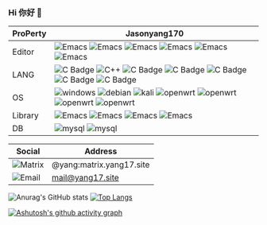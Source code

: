 ### Hi 你好 👋
|ProPerty                                        |Jasonyang170
|----------------------------------------------------|---------------------------------------------------------------
|Editor               |![Emacs](https://shields.io/badge/-Vscode-93f6ef?logo=vscodium) ![Emacs](https://shields.io/badge/-Vim-93f6ef?logo=vim)  ![Emacs](https://shields.io/badge/-IDEA-93f6ef?logo=intellijidea) ![Emacs](https://shields.io/badge/-AndroidStudio-93f6ef?logo=AndroidStudio) ![Emacs](https://shields.io/badge/-Arduino-93f6ef?logo=arduino) ![Emacs](https://shields.io/badge/-QT-93f6ef?logo=qt)
|LANG           |  ![C Badge](https://shields.io/badge/-C-3776AB?style=flat&logo=C)  ![C++](https://shields.io/badge/-C++-3776AB?style=flat&logo=cplusplus) ![C Badge](https://shields.io/badge/-Kotlin-3776AB?style=flat&logo=kotlin) ![C Badge](https://shields.io/badge/-Java-3776AB?style=flat&logo=Oracle&logoColor=yellow) ![C Badge](https://shields.io/badge/-JavaScript-3776AB?style=flat&logo=javascript) ![C Badge](https://shields.io/badge/-Python-3776AB?style=flat&logo=python&logoColor=white)  ![C Badge](https://shields.io/badge/-PHP-3776AB?style=flat&logo=php)
|OS  |  ![windows](https://shields.io/badge/-Windows-936fef?logo=windows) ![debian](https://shields.io/badge/-Debian-93f6ef?style=flat&logo=Debian&logoColor=red) ![kali](https://shields.io/badge/-Kali-93f6ef?style=flat&logo=kalilinux&logoColor=red) ![openwrt](https://shields.io/badge/-OpenWRT-93f1ef?logo=openwrt) ![openwrt](https://shields.io/badge/-Android-93f1ef?logo=android) ![openwrt](https://shields.io/badge/-WearOS-93f1ef?logo=wearos)  ![openwrt](https://shields.io/badge/-HarmonyOS-93f1ef?logo=harmonyos) 
|Library |![Emacs](https://shields.io/badge/-OpenCV-93f6ef?logo=opencv) ![Emacs](https://shields.io/badge/-OpenAI-93f6ef?logo=openai) ![Emacs](https://shields.io/badge/-Docker-93f6ef?logo=docker) ![Emacs](https://shields.io/badge/-Vue.js-93f6ef?logo=vue.js)
|DB   | ![mysql](https://shields.io/badge/-MySQL-93f6ef?style=for-the-badge&logo=mysql) ![mysql](https://shields.io/badge/-SQLite-93f6ef?style=for-the-badge&logo=sqlite)


|Social                   |Address
|-----------------------|------------------
|![Matrix](https://shields.io/badge/-Matrix-ffffff?style=flat&logo=Matrix&logoColor=blue)|@yang:matrix.yang17.site
|![Email](https://shields.io/badge/-Email-ffffff?style=flat)|mail@yang17.site

![Anurag's GitHub stats](https://github-readme-stats.vercel.app/api?username=Jasonyang170&show_icons=true&theme=transparent)
[![Top Langs](https://github-readme-stats.vercel.app/api/top-langs/?username=Jasonyang170&layout=donut)](https://github.com/anuraghazra/github-readme-stats)

[![Ashutosh's github activity graph](https://github-readme-activity-graph.vercel.app/graph?username=Jasonyang170&theme=react-dark)](https://github.com/Jasonyang170)


